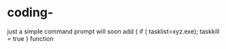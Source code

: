 # coding-
just a simple command prompt
will soon add  { if ( tasklist=xyz.exe); 
taskkill = true } function

